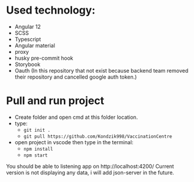 # Used technology:
  - Angular 12
  - SCSS
  - Typescript
  - Angular material
  - proxy
  - husky pre-commit hook
  - Storybook
  - Oauth (In this repository that not exist because backend team removed their repository and cancelled google auth token.)


# Pull and run project
- Create folder and open cmd at this folder location.
- type:
  - ```git init .```
  - ```git pull https://github.com/Kondzik998/VaccinationCentre```
- open project in vscode then type in the terminal:
  - ``` npm install ```
  - ``` npm start ```

You should be able to listening app on http://localhost:4200/
Current version is not displaying any data, i will add json-server in the future.
